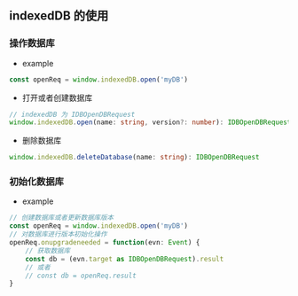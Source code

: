 ## indexedDB 的使用
### 操作数据库
- example
```ts
const openReq = window.indexedDB.open('myDB')
```
- 打开或者创建数据库
```ts
// indexedDB 为 IDBOpenDBRequest
window.indexedDB.open(name: string, version?: number): IDBOpenDBRequest
```
- 删除数据库
```ts
window.indexedDB.deleteDatabase(name: string): IDBOpenDBRequest
```
### 初始化数据库
- example
```ts
// 创建数据库或者更新数据库版本
const openReq = window.indexedDB.open('myDB')
// 对数据库进行版本初始化操作
openReq.onupgradeneeded = function(evn: Event) {
    // 获取数据库
    const db = (evn.target as IDBOpenDBRequest).result
    // 或者
    // const db = openReq.result
}
```
